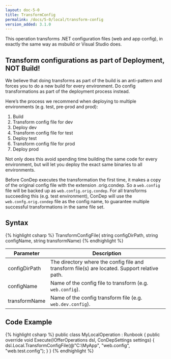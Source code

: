 ```yaml
---
layout: doc-5-0
title: TransformConfig
permalink: /docs/5-0/local/transform-config
version_added: 3.1.0
---
```


This operation transforms .NET configuration files (web and app config), in exactly the same way as msbuild or Visual Studio does.

<div class="note info">
	<h2>Transform configurations as part of Deployment, NOT Build!</h2>
  <p>
		We believe that doing transforms as part of the build is an anti-pattern and forces you to do a new build for every environment. Do config transformations as part of the deployment process instead.
	</p>
</div>

Here’s the process we recommend when deploying to multiple environments (e.g. test, pre-prod and prod):

1. Build
2. Transform config file for dev
3. Deploy dev
4. Transform config file for test
5. Deploy test
6. Transform config file for prod
7. Deploy prod

Not only does this avoid spending time building the same code for every environment, but will let you deploy the exact same binaries to all environments.

Before ConDep executes the transformation the first time, it makes a copy of the original config file with the extension .orig.condep. So a `web.config` file will be backed up as `web.config.orig.condep`. For all transforms succeeding this (e.g. test environment), ConDep will use the `web.confg.orig.condep` file as the config name, to guarantee multiple successful transformations in the same file set.

## Syntax

{% highlight csharp %}
TransformConfigFile(
  string configDirPath,
  string configName,
  string transformName)
{% endhighlight %}

<table>
	<thead>
		<tr>
			<th>Parameter</th>
			<th>Description</th>
		</tr>
	</thead>
	<tbody>
		<tr>
			<td>configDirPath</td>
			<td>The directory where the config file and transform file(s) are located. Support relative path.</td>
		</tr>
		<tr>
			<td>configName</td>
			<td>Name of the config file to transform (e.g. <code>web.config</code>).</td>
		</tr>
		<tr>
			<td>transformName</td>
			<td>Name of the config transform file (e.g. <code>web.dev.config</code>).</td>
		</tr>
	</tbody>
</table>

## Code Example

{% highlight csharp %}
public class MyLocalOperation : Runbook
{
    public override void Execute(IOfferOperations dsl, ConDepSettings settings)
    {
        dsl.Local.TransformConfigFile(@"C:\MyApp", "web.config", "web.test.config");
    }
}
{% endhighlight %}
